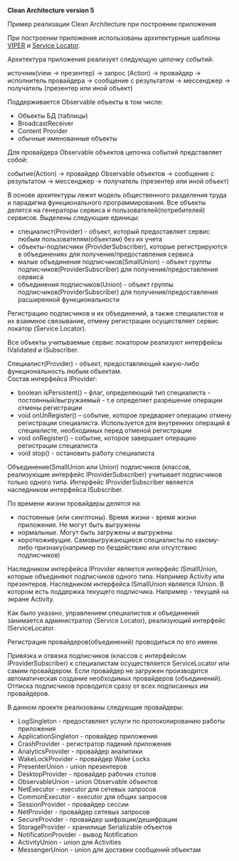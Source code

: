 

**Clean Architecture version 5**
 
Пример реализации Clean Architecture при построении приложения

При построении приложения использованы архитектурные шаблоны [VIPER](https://www.raywenderlich.com/5192-android-viper-tutorial) и [Service Locator](https://docs.microsoft.com/en-us/previous-versions/msp-n-p/ff648968(v=pandp.10)). 

Архитектура приложения реализует следующую цепочку событий:

 источник(view -> презентер) -> запрос (Action) -> провайдер -> исполнитель провайдера -> сообщение с результатом -> мессенджер -> получатель (презентер или иной объект)

Поддерживается Observable объекты в том числе:

- Объекты БД (таблицы)
- BroadcastReceiver
- Content Provider
- обычные именованные объекты

Для  провайдера Observable объектов цепочка событий представляет собой:

 событие(Action) -> провайдер Observable объектов -> сообщение с результатом -> мессенджер -> получатель (презентер или иной объект)

В основе архитектуры лежит модель общественного разделения труда и парадигма функционального программирования. Все объекты делятся на генераторы сервиса и пользователей(потребителей) сервисов. Выделены следующие единицы:
- специалист(Provider) - объект, который предоставляет сервис любым пользователям(объектам) без их учета
- объекты-подписчики (ProviderSubscriber), которые регистрируются в объединениях для получения/предоставления сервиса
- малые объединения подписчиков(SmallUnion) - объект группы подписчиков(ProviderSubscriber) для получения/предоставления сервиса
- объединения подписчиков(Union) - объект группы подписчиков(ProviderSubscriber) для получения/предоставления расширенной функциональности

Регистрацию подписчиков и их объединений, а также специалистов и их взаимное связывание, отмену регистрации осуществляет сервис локатор (Service Locator).

Все объекты учитываемые сервис локатором реализуют интерфейсы IValidated и ISubscriber. 

Специалист(Provider) - объект, предоставляющий какую-либо функциональность любым объектам.  
Состав интерфейса IProvider:
- boolean isPersistent() – флаг, определяющий тип специалиста - постоянный/выгружаемый - т.е определяет разрешение операции отмены регистрации
- void onUnRegister() – событие, которое предваряет операцию отмену регистрации 
    специалиста. Используется для внутренних операций в специалисте, необходимых перед отменой регистрации
- void onRegister() – событие, которое завершает операцию регистрации специалиста
- void stop() - остановить работу специалиста

Объединение(SmallUnion или Union) подписчиков (классов, реализующие интерфейс IProviderSubscriber) учитывает подписчиков только одного типа. Интерфейс IProviderSubscriber является наследником интерфейса ISubscriber.
    
По времени жизни провайдеры делятся на:
- постоянные (или синглтоны). Время жизни - время жизни приложения. Не могут быть выгружены
- нормальные. Могут быть загружены и выгружены
- короткоживущие. Самовыгружающиеся специалисты по какому-либо признаку(например по бездействию или отсутствию подписчиков)

Наследником интерфейса IProvider является интерфейс ISmallUnion, которые объединяют подписчиков одного типа. Например Activity или презентеров.
Наследником интерфейса ISmallUnion является IUnion. В котором есть поддержка текущего подписчика. Например - текущей на экране Activity.

Как было указано, управлением специалистов и объединений занимается администратор (Service Locator), реализующий интерфейс IServiceLocator.

Регистрация провайдеров(объединений) проводиться по его имени.

Привязка и отвязка подписчиков (классов с интерфейсом IProviderSubscriber) к специалистам осуществляется ServiceLocator или самим провайдером. Если провайдер не загружен производится автоматическая создание необходимых провайдеров (объединений). Отписка подписчиков проводится сразу от всех подписанных им провайдеров. 

В данном проекте реализованы следующие провайдеры:
- LogSingleton - предоставляет услуги по протоколированию работы приложения
- ApplicationSingleton - провайдер приложения
- CrashProvider - регистратор падений приложения
- AnalyticsProvider - провайдер аналитики
- WakeLockProvider - провайдер Wake Locks
- PresenterUnion - union презентеров
- DesktopProvider - провайдер рабочих столов
- ObservableUnion - union Observable объектов
- NetExecutor - executor для сетевых запросов
- CommonExecutor - executor для общих запросов
- SessionProvider - провайдер сессии
- NetProvider - провайдер сетевых запросов
- SecureProvider - провайдер шифрации/дешифрации
- StorageProvider - хранилище Serializable объектов
- NotificationProvider - вывод Notification
- ActivityUnion - union для Activities
- MessengerUnion - union для доставки сообщений объектам
